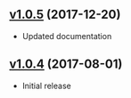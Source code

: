 ## [v1.0.5](https://github.com/bsara/get-bound-func/tree/v1.0.5) (2017-12-20)

- Updated documentation


## [v1.0.4](https://github.com/bsara/get-bound-func/tree/v1.0.4) (2017-08-01)

- Initial release
